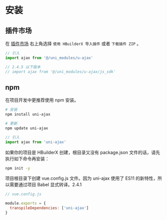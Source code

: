 # 安装

## 插件市场

在 [插件市场](https://ext.dcloud.net.cn/plugin?id=2351) 右上角选择 `使用 HBuilderX 导入插件` 或者 `下载插件 ZIP` 。

```js
// 引入
import ajax from '@/uni_modules/u-ajax'

// 2.4.5 以下版本
// import ajax from '@/uni_modules/u-ajax/js_sdk'
```

## npm

在项目开发中更推荐使用 npm 安装。

```bash
# 安装
npm install uni-ajax

# 更新
npm update uni-ajax
```

```js
// 引入
import ajax from 'uni-ajax'
```

如果你的项目是 HBuilderX 创建，根目录又没有 package.json 文件的话，请先执行如下命令再安装：

```bash
npm init -y
```

项目根目录下创建 vue.config.js 文件。因为 uni-ajax 使用了 ES11 的新特性，所以需要通过项目 Babel 显式转译。<Badge>2.4.1</Badge>

```js
// vue.config.js

module.exports = {
  transpileDependencies: ['uni-ajax']
}
```
